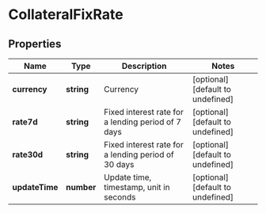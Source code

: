 # CollateralFixRate

## Properties

Name | Type | Description | Notes
------------ | ------------- | ------------- | -------------
**currency** | **string** | Currency | [optional] [default to undefined]
**rate7d** | **string** | Fixed interest rate for a lending period of 7 days | [optional] [default to undefined]
**rate30d** | **string** | Fixed interest rate for a lending period of 30 days | [optional] [default to undefined]
**updateTime** | **number** | Update time, timestamp, unit in seconds | [optional] [default to undefined]

